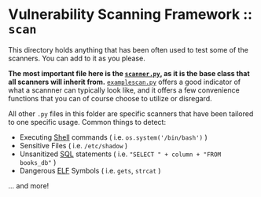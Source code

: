 Vulnerability Scanning Framework :: `scan`
============

This directory holds anything that has been often used to test some of the scanners. You can add to it as you please.

__The most important file here is the [`scanner.py`](scanner.py), as it is the base class that all scanners will inherit from.__ [`examplescan.py`](examplescan.py) offers a good indicator of what a scannner can typically look like, and it offers a few convenience functions that you can of course choose to utilize or disregard.

All other `.py` files in this folder are specific scanners that have been tailored to one specific usage. Common things to detect:

* Executing [Shell] commands ( i.e. `os.system('/bin/bash')` )
* Sensitive Files ( i.e. `/etc/shadow` )
* Unsanitized [SQL] statements ( i.e. `"SELECT " + column + "FROM books_db"` )
* Dangerous [ELF] Symbols ( i.e. `gets`, `strcat` )

... and more! 

 
[JSON]: https://en.wikipedia.org/wiki/JSON
[MIME type]: https://en.wikipedia.org/wiki/Media_type
[Python]: http://python.org/
[thread]: https://en.wikipedia.org/wiki/Thread_%28computing%29
[threads]: https://en.wikipedia.org/wiki/Thread_%28computing%29
[command-line arguments]: https://www.cs.bu.edu/teaching/c/program-args/
[program arguments]: https://www.cs.bu.edu/teaching/c/program-args/
[ELF]: https://en.wikipedia.org/wiki/Executable_and_Linkable_Format
[shell]: https://en.wikipedia.org/wiki/Bash_%28Unix_shell%29
[SQL]: https://en.wikipedia.org/wiki/SQL
